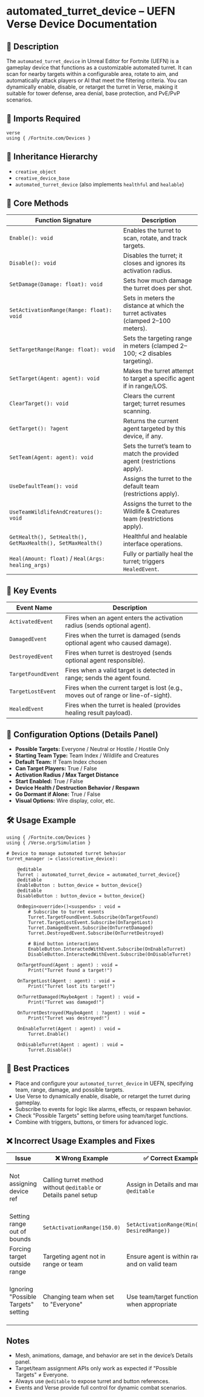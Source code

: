 # automated\_turret\_device – UEFN Verse Device Documentation

## 🔹 Description

The `automated_turret_device` in Unreal Editor for Fortnite (UEFN) is a gameplay device that functions as a customizable automated turret. It can scan for nearby targets within a configurable area, rotate to aim, and automatically attack players or AI that meet the filtering criteria. You can dynamically enable, disable, or retarget the turret in Verse, making it suitable for tower defense, area denial, base protection, and PvE/PvP scenarios.

## 🧱 Imports Required

```verse
verse
using { /Fortnite.com/Devices }
```

## 🔗 Inheritance Hierarchy

- `creative_object`
- `creative_device_base`
- `automated_turret_device` (also implements `healthful` and `healable`)

## 🧹 Core Methods

| Function Signature                                         | Description                                                                       |
| ---------------------------------------------------------- | --------------------------------------------------------------------------------- |
| `Enable(): void`                                           | Enables the turret to scan, rotate, and track targets.                            |
| `Disable(): void`                                          | Disables the turret; it closes and ignores its activation radius.                 |
| `SetDamage(Damage: float): void`                           | Sets how much damage the turret does per shot.                                    |
| `SetActivationRange(Range: float): void`                   | Sets in meters the distance at which the turret activates (clamped 2–100 meters). |
| `SetTargetRange(Range: float): void`                       | Sets the targeting range in meters (clamped 2–100; <2 disables targeting).        |
| `SetTarget(Agent: agent): void`                            | Makes the turret attempt to target a specific agent if in range/LOS.              |
| `ClearTarget(): void`                                      | Clears the current target; turret resumes scanning.                               |
| `GetTarget(): ?agent`                                      | Returns the current agent targeted by this device, if any.                        |
| `SetTeam(Agent: agent): void`                              | Sets the turret’s team to match the provided agent (restrictions apply).          |
| `UseDefaultTeam(): void`                                   | Assigns the turret to the default team (restrictions apply).                      |
| `UseTeamWildlifeAndCreatures(): void`                      | Assigns the turret to the Wildlife & Creatures team (restrictions apply).         |
| `GetHealth(), SetHealth(), GetMaxHealth(), SetMaxHealth()` | Healthful and healable interface operations.                                      |
| `Heal(Amount: float)` / `Heal(Args: healing_args)`         | Fully or partially heal the turret; triggers `HealedEvent`.                       |

## 📡 Key Events

| Event Name         | Description                                                                        |
| ------------------ | ---------------------------------------------------------------------------------- |
| `ActivatedEvent`   | Fires when an agent enters the activation radius (sends optional agent).           |
| `DamagedEvent`     | Fires when the turret is damaged (sends optional agent who caused damage).         |
| `DestroyedEvent`   | Fires when turret is destroyed (sends optional agent responsible).                 |
| `TargetFoundEvent` | Fires when a valid target is detected in range; sends the agent found.             |
| `TargetLostEvent`  | Fires when the current target is lost (e.g., moves out of range or line-of-sight). |
| `HealedEvent`      | Fires when the turret is healed (provides healing result payload).                 |

## 📰 Configuration Options (Details Panel)

- **Possible Targets:** Everyone / Neutral or Hostile / Hostile Only
- **Starting Team Type:** Team Index / Wildlife and Creatures
- **Default Team:** If Team Index chosen
- **Can Target Players:** True / False
- **Activation Radius / Max Target Distance**
- **Start Enabled:** True / False
- **Device Health / Destruction Behavior / Respawn**
- **Go Dormant if Alone:** True / False
- **Visual Options:** Wire display, color, etc.

## 🛠️ Usage Example

```verse
using { /Fortnite.com/Devices }
using { /Verse.org/Simulation }

# Device to manage automated turret behavior
turret_manager := class(creative_device):

    @editable
    Turret : automated_turret_device = automated_turret_device{}
    @editable
    EnableButton : button_device = button_device{}
    @editable
    DisableButton : button_device = button_device{}

    OnBegin<override>()<suspends> : void =
        # Subscribe to turret events
        Turret.TargetFoundEvent.Subscribe(OnTargetFound)
        Turret.TargetLostEvent.Subscribe(OnTargetLost)
        Turret.DamagedEvent.Subscribe(OnTurretDamaged)
        Turret.DestroyedEvent.Subscribe(OnTurretDestroyed)

        # Bind button interactions
        EnableButton.InteractedWithEvent.Subscribe(OnEnableTurret)
        DisableButton.InteractedWithEvent.Subscribe(OnDisableTurret)

    OnTargetFound(Agent : agent) : void =
        Print("Turret found a target!")

    OnTargetLost(Agent : agent) : void =
        Print("Turret lost its target!")

    OnTurretDamaged(MaybeAgent : ?agent) : void =
        Print("Turret was damaged!")

    OnTurretDestroyed(MaybeAgent : ?agent) : void =
        Print("Turret was destroyed!")

    OnEnableTurret(Agent : agent) : void =
        Turret.Enable()

    OnDisableTurret(Agent : agent) : void =
        Turret.Disable()
```

## 🧠 Best Practices

- Place and configure your `automated_turret_device` in UEFN, specifying team, range, damage, and possible targets.
- Use Verse to dynamically enable, disable, or retarget the turret during gameplay.
- Subscribe to events for logic like alarms, effects, or respawn behavior.
- Check "Possible Targets" setting before using team/target functions.
- Combine with triggers, buttons, or timers for advanced logic.

## ❌ Incorrect Usage Examples and Fixes

| Issue                               | ❌ Wrong Example                                                  | ✅ Correct Example                               | Explanation                                      |
| ----------------------------------- | ---------------------------------------------------------------- | ----------------------------------------------- | ------------------------------------------------ |
| Not assigning device ref            | Calling turret method without `@editable` or Details panel setup | Assign in Details and mark field `@editable`    | Device reference must be initialized and exposed |
| Setting range out of bounds         | `SetActivationRange(150.0)`                                      | `SetActivationRange(Min(100.0, DesiredRange))`  | Range must be between 2–100 meters               |
| Forcing target outside range        | Targeting agent not in range or team                             | Ensure agent is within radius and on valid team | Targeting only works if valid                    |
| Ignoring "Possible Targets" setting | Changing team when set to "Everyone"                             | Use team/target functions only when appropriate | APIs behave differently based on target config   |

## Notes

- Mesh, animations, damage, and behavior are set in the device’s Details panel.
- Target/team assignment APIs only work as expected if "Possible Targets" ≠ Everyone.
- Always use `@editable` to expose turret and button references.
- Events and Verse provide full control for dynamic combat scenarios.

